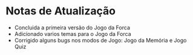 <h1> Notas de Atualização </h1>

- Concluida a primeira versão do Jogo da Forca
- Adicionado varios temas para o Jogo da Forca
- Corrigido alguns bugs nos modos de Jogo: Jogo da Memória e Jogo Quiz
